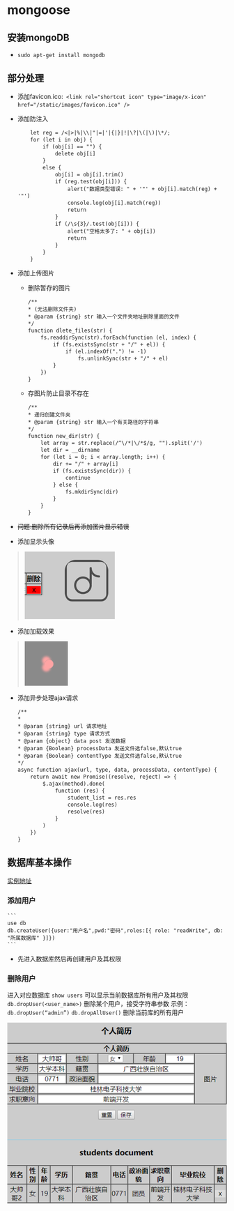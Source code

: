 # mongoose
## 安装mongoDB
* `sudo apt-get install mongodb`

## 部分处理
* 添加favicon.ico:` <link rel="shortcut icon" type="image/x-icon" href="/static/images/favicon.ico" />`
* 添加防注入

    ```  
        let reg = /<|>|%|\\|"|=|'|{|}|!|\?|\(|\)|\*/;
        for (let i in obj) {
            if (obj[i] == "") {
                delete obj[i]
            }
            else {
                obj[i] = obj[i].trim()
                if (reg.test(obj[i])) {
                    alert("数据类型错误: " + '"' + obj[i].match(reg) + '"')
                    console.log(obj[i].match(reg))
                    return
                }
                if (/\s{3}/.test(obj[i])) {
                    alert("空格太多了: " + obj[i])
                    return
                }
            }
        }
    ```
* 添加上传图片
    * 删除暂存的图片
        ```
        /**
        * (无法删除文件夹)
        * @param {string} str 输入一个文件夹地址删除里面的文件
        */
        function dlete_files(str) {
            fs.readdirSync(str).forEach(function (el, index) {
                if (fs.existsSync(str + "/" + el)) {
                    if (el.indexOf(".") != -1)
                        fs.unlinkSync(str + "/" + el)
                }
            })
        }
        ```
    *  存图片防止目录不存在
        ```
        /**
        * 递归创建文件夹
        * @param {string} str 输入一个有关路径的字符串
        */
        function new_dir(str) {
            let array = str.replace(/^\/*|\/*$/g, "").split('/')
            let dir = __dirname
            for (let i = 0; i < array.length; i++) {
                dir += "/" + array[i]
                if (fs.existsSync(dir)) {
                    continue
                } else {
                    fs.mkdirSync(dir)
                }
            }
        }
        ```
* ~~问题:删除所有记录后再添加图片显示错误~~

* 添加显示头像
  
 > ![](static/md_head.png)
* 添加加载效果
  
 > ![](static/images/loading.png)
* 添加异步处理ajax请求
    ```
    /**
   * 
   * @param {string} url 请求地址
   * @param {string} type 请求方式
   * @param {object} data post 发送数据
   * @param {Boolean} processData 发送文件选false,默认true
   * @param {Boolean} contentType 发送文件选false,默认true
   */
    async function ajax(url, type, data, processData, contentType) {
        return await new Promise((resolve, reject) => {
            $.ajax(method).done(
                function (res) {
                    student_list = res.res
                    console.log(res)
                    resolve(res)
                }
            )
        })
    }
    ```




## 数据库基本操作
[实例地址](http:182.254.195.126:8989)

### 添加用户
    ```
    use db
    db.createUser({user:"用户名",pwd:"密码",roles:[{ role: "readWrite", db: "所属数据库" }]})
    ```
* 先进入数据库然后再创建用户及其权限

### 删除用户
进入对应数据库 `show users` 可以显示当前数据库所有用户及其权限
`db.dropUser(<user_name>)` 删除某个用户，接受字符串参数
示例：`db.dropUser(“admin”)`
`db.dropAllUser()` 删除当前库的所有用户


















![](static/images/home.png)
